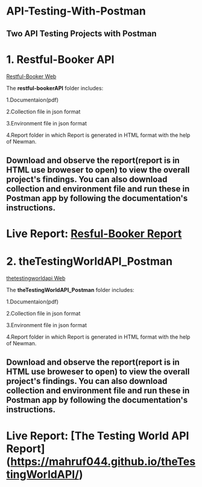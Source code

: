 # API-Testing-With-Postman

## Two API Testing Projects with Postman

# 1. Restful-Booker API

[Restful-Booker Web](https://restful-booker.herokuapp.com/)

The **restful-bookerAPI** folder includes:

1.Documentaion(pdf)

2.Collection file in json format

3.Environment file in json format

4.Report folder in which Report is generated in HTML format with the help of Newman.

## Download and observe the report(report is in HTML use broweser to open) to view the overall project's findings. You can also download collection and environment file and run these in Postman app by following the documentation's instructions.

# Live Report: [Resful-Booker Report](https://mahruf044.github.io/Restful-Booker-API-Live-Report/) 


# 2. theTestingWorldAPI_Postman

[thetestingworldapi Web](https://thetestingworldapi.com/)

The **theTestingWorldAPI_Postman** folder includes:

1.Documentaion(pdf)

2.Collection file in json format

3.Environment file in json format

4.Report folder in which Report is generated in HTML format with the help of Newman.

## Download and observe the report(report is in HTML use broweser to open) to view the overall project's findings. You can also download collection and environment file and run these in Postman app by following the documentation's instructions.

# Live Report: [The Testing World API Report] (https://mahruf044.github.io/theTestingWorldAPI/)


